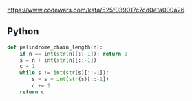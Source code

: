 https://www.codewars.com/kata/525f039017c7cd0e1a000a26

## Python
```python
def palindrome_chain_length(n):
    if n == int(str(n)[::-1]): return 0
    s = n + int(str(n)[::-1])
    c = 1
    while s != int(str(s)[::-1]):
        s = s + int(str(s)[::-1])
        c += 1
    return c
```